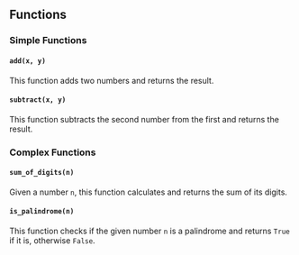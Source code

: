 ## Functions

### Simple Functions

#### `add(x, y)`

This function adds two numbers and returns the result.

#### `subtract(x, y)`

This function subtracts the second number from the first and returns the result.

### Complex Functions

#### `sum_of_digits(n)`

Given a number `n`, this function calculates and returns the sum of its digits.

#### `is_palindrome(n)`

This function checks if the given number `n` is a palindrome and returns `True` if it is, otherwise `False`.
